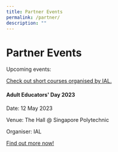 ```yaml
---
title: Partner Events
permalink: /partner/
description: ""
---
```

# Partner Events

Upcoming events:

[Check out short courses organised by IAL.](https://www.ial.edu.sg/short-courses/)

#### Adult Educators' Day 2023

Date: 12 May 2023

Venue: The Hall @ Singapore Polytechnic

Organiser: IAL

[Find out more now!](https://www.ial.edu.sg/events/ae-day-2023-lj/)